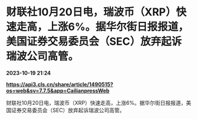 # 财联社10月20日电，瑞波币（XRP）快速走高，上涨6%。据华尔街日报报道，美国证券交易委员会（SEC）放弃起诉瑞波公司高管。

**2023-10-19 21:24**

**https://api3.cls.cn/share/article/1490515?os=web&sv=7.7.5&app=CailianpressWeb**

财联社10月20日电，瑞波币（XRP）快速走高，上涨6%。据华尔街日报报道，美国证券交易委员会（SEC）放弃起诉瑞波公司高管。